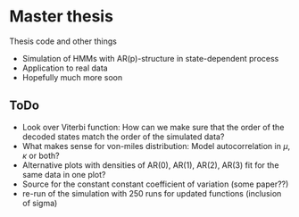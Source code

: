 # Master thesis
Thesis code and other things

- Simulation of HMMs with AR(p)-structure in state-dependent process
- Application to real data
- Hopefully much more soon


## ToDo

- Look over Viterbi function: How can we make sure that the order of the decoded states match the order of the simulated data? 
- What makes sense for von-miles distribution: Model autocorrelation in $\mu$, $\kappa$ or both?
- Alternative plots with densities of AR(0), AR(1), AR(2), AR(3) fit for the same data in one plot?
- Source for the constant constant coefficient of variation (some paper??)
- re-run of the simulation with 250 runs for updated functions (inclusion of sigma)
